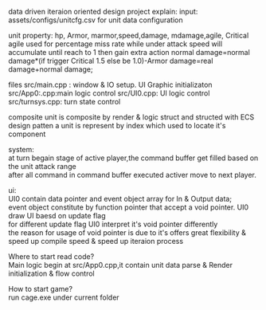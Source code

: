 data driven iteraion oriented design 
project explain:
input:
assets/configs/unitcfg.csv for unit data configuration

unit property:
hp, Armor, marmor,speed,damage, mdamage,agile, Critical
agile used for percentage miss rate while under attack
speed will accumulate until reach to 1 then gain extra action
normal damage=normal damage*(if trigger Critical 1.5 else be 1.0)-Armor
damage=real damage+normal damage;

files 
src/main.cpp : window & IO setup. UI Graphic initializaton
src/App0:.cpp:main logic control
src/UI0.cpp: UI logic control
src/turnsys.cpp: turn state control

composite
unit is composite by render & logic struct and structed with ECS design patten
a unit is represent by index which used to locate  it's component

system:  
at turn begain stage of active player,the command buffer get filled based on the unit attack range  
after all command in command buffer executed activer move to next player.  

ui:  
UI0 contain data pointer and event object array for In & Output data;  
event object constitute by function pointer that accept a void pointer. 
UI0 draw UI baesd on update flag   
for different update flag UI0 interpret it's void pointer differently     
the reason for usage of void pointer is due to it's offers great flexibility & speed up compile speed
& speed up iteraion process

Where to start read code?  
Main logic begin at src/App0.cpp,it contain unit data parse & Render initialization & flow control  

How to start game?   
run cage.exe under current folder  
